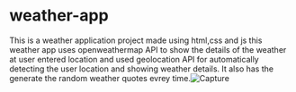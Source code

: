 # weather-app
This is a weather application project made using html,css and js
this weather app uses openweathermap API to show the details of the weather at user entered location
and used geolocation API for automatically detecting the user location and showing weather details.
It also has the generate the random weather quotes evrey time.![Capture](https://github.com/SaiShankar93/weather-app/assets/113768646/7bed048a-8478-462a-b13b-ae9207bbc11d)

